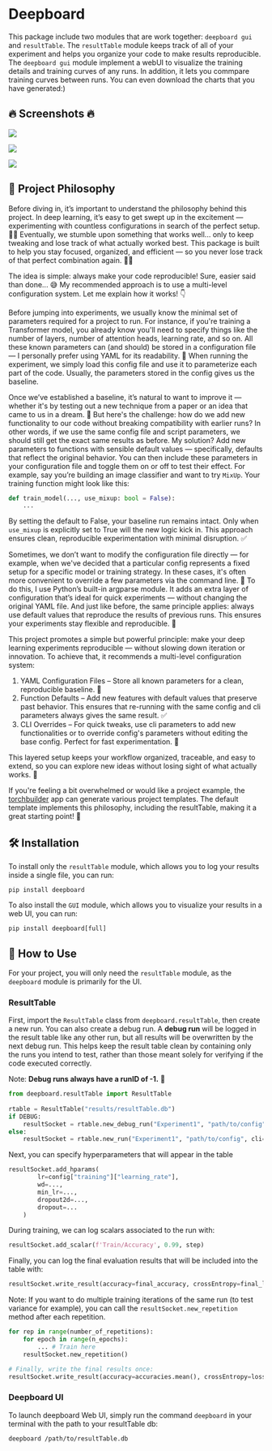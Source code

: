 # Deepboard
This package include two modules that are work together: 
`deepboard gui` and `resultTable`. The `resultTable` module 
keeps track of all of your experiment and helps you organize 
your code to make results reproducible. The `deepboard gui` module
implement a webUI to visualize the training details and training 
curves of any runs. In addition, it lets you commpare training curves
between runs. You can even download the charts that you have generated:)
## 🔥 Screenshots 🔥
![](./assets/main_view.png)


![](./assets/compare_view.png)


![](./assets/full_table_view.png)
## 🌟 Project Philosophy
Before diving in, it’s important to understand the philosophy behind this project. In deep learning, it’s easy to get 
swept up in the excitement — experimenting with countless configurations in search of the perfect setup. 🔬✨ 
Eventually, we stumble upon something that works well... only to keep tweaking and lose track of what actually worked 
best. This package is built to help you stay focused, organized, and efficient — so you never lose track of that perfect 
combination again. 🧠✅

The idea is simple: always make your code reproducible!
Sure, easier said than done... 😅 My recommended approach is to use a multi-level configuration system. Let me explain 
how it works! 👇

Before jumping into experiments, we usually know the minimal set of parameters required for a project to run.
For instance, if you're training a Transformer model, you already know you'll need to specify things like the number of 
layers, number of attention heads, learning rate, and so on. All these known parameters can (and should) be stored in a 
configuration file — I personally prefer using YAML for its readability. 📄 When running the experiment, we simply load 
this config file and use it to parameterize each part of the code. Usually, the parameters stored in the config gives 
us the baseline.

Once we’ve established a baseline, it’s natural to want to improve it — whether it's by testing out a new technique from
a paper or an idea that came to us in a dream. 🚀 But here's the challenge: how do we add new functionality to our code 
without breaking compatibility with earlier runs? In other words, if we use the same config file and script parameters, 
we should still get the exact same results as before. My solution? Add new parameters to functions with sensible 
default values — specifically, defaults that reflect the original behavior. You can then include these parameters in 
your configuration file and toggle them on or off to test their effect. For example, say you’re building an image 
classifier and want to try `MixUp`. Your training function might look like this:
```python
def train_model(..., use_mixup: bool = False):
    ...
```
By setting the default to False, your baseline run remains intact. Only when `use_mixup` is explicitly set to True will 
the new logic kick in. This approach ensures clean, reproducible experimentation with minimal disruption. ✅

Sometimes, we don’t want to modify the configuration file directly — for example, when we've decided that a particular 
config represents a fixed setup for a specific model or training strategy.
In these cases, it's often more convenient to override a few parameters via the command line. 🧪
To do this, I use Python’s built-in argparse module. It adds an extra layer of configuration that’s ideal for quick 
experiments — without changing the original YAML file. And just like before, the same principle applies: always use 
default values that reproduce the results of previous runs. This ensures your experiments stay flexible and reproducible. 🔁

This project promotes a simple but powerful principle: make your deep learning experiments reproducible — without 
slowing down iteration or innovation. To achieve that, it recommends a multi-level configuration system:
1. YAML Configuration Files – Store all known parameters for a clean, reproducible baseline. 📄
2. Function Defaults – Add new features with default values that preserve past behavior. This ensures that re-running 
with the same config and cli parameters always gives the same result. ✅
3. CLI Overrides – For quick tweaks, use cli parameters to add new functionalities or to override config's parameters 
without editing the base config. Perfect for fast experimentation. 🧪

This layered setup keeps your workflow organized, traceable, and easy to extend, so you can explore new ideas without 
losing sight of what actually works. 🔁

If you're feeling a bit overwhelmed or would like a project example, the 
[torchbuilder](https://github.com/anthol42/torchbuilder/tree/dev) app can generate various project templates. The 
default template implements this philosophy, including the resultTable, making it a great starting point! 🚀

## 🛠️ Installation
To install only the `resultTable` module, which allows you to log your results inside a single file, you can run:
```shell
pip install deepboard
```

To also install the `GUI` module, which allows you to visualize your results in a web UI, you can run:
```shell
pip install deepboard[full]
```

## 🚀 How to Use
For your project, you will only need the `resultTable` module, as the `deepboard` module is primarily for the UI.

### ResultTable
First, import the `ResultTable` class from `deepboard.resultTable`, then create a new run. You can also create a debug run. 
A **debug run** will be logged in the result table like any other run, but all results will be overwritten by the next 
debug run. This helps keep the result table clean by containing only the runs you intend to test, rather than those 
meant solely for verifying if the code executed correctly.

Note: **Debug runs always have a runID of -1.** 🔧
```python
from deepboard.resultTable import ResultTable
    
rtable = ResultTable("results/resultTable.db")
if DEBUG:
    resultSocket = rtable.new_debug_run("Experiment1", "path/to/config", cli=vars(args).copy())
else:
    resultSocket = rtable.new_run("Experiment1", "path/to/config", cli=vars(args).copy())
```

Next, you can specify hyperparameters that will appear in the table
```python
resultSocket.add_hparams(
        lr=config["training"]["learning_rate"],
        wd=...,
        min_lr=...,
        dropout2d=...,
        dropout=...
    )
```

During training, we can log scalars associated to the run with:
```python
resultSocket.add_scalar(f'Train/Accuracy', 0.99, step)
```

Finally, you can log the final evaluation results that will be included into the table with:
```python
resultSocket.write_result(accuracy=final_accuracy, crossEntropy=final_loss)
```

Note: If you want to do multiple training iterations of the same run (to test variance for example), you can call the 
```resultSocket.new_repetition``` method after each repetition. 
```python
for rep in range(number_of_repetitions):
    for epoch in range(n_epochs):
        ... # Train here
    resultSocket.new_repetition()

# Finally, write the final results once:
resultSocket.write_result(accuracy=accuracies.mean(), crossEntropy=losses.mean())
```

### Deepboard UI
To launch deepboard Web UI, simply run the command `deepboard` in your terminal with the path to your resultTable db:
```shell
deepboard /path/to/resultTable.db
```